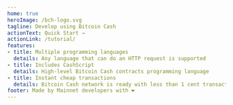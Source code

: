 ```yaml
---
home: true
heroImage: /bch-logo.svg
tagline: Develop using Bitcoin Cash
actionText: Quick Start →
actionLink: /tutorial/
features:
- title: Multiple programming languages
  details: Any language that can do an HTTP request is supported
- title: Includes CashScript
  details: High-level Bitcoin Cash contracts programming language
- title: Instant cheap transactions
  details: Bitcoin Cash network is ready with less than 1 cent transaction fees
footer: Made by Mainnet developers with ❤️
---
```

